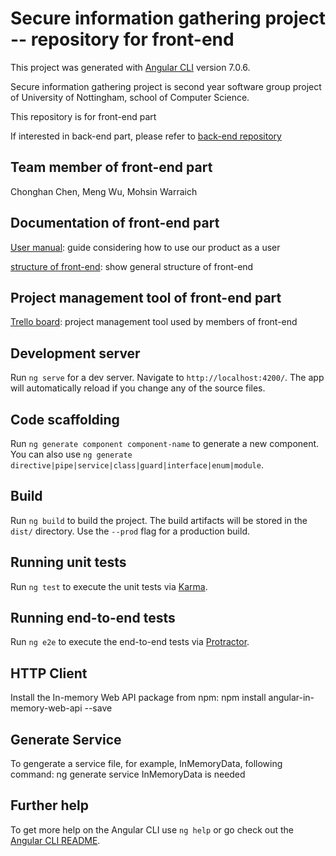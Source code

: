 # Secure information gathering project -- repository for front-end

This project was generated with [Angular CLI](https://github.com/angular/angular-cli) version 7.0.6.

Secure information gathering project is second year software group project of University of Nottingham, school of Computer Science.

This repository  is for front-end part

If interested in back-end part, please refer to [back-end repository](https://github.com/Jas57/nottsgroup-backend)

## Team member of front-end part

Chonghan Chen, Meng Wu, Mohsin Warraich

## Documentation of front-end part

[User manual](https://docs.google.com/document/d/1QMOTcix_hP9MvcApvg0kDYNO-zEVm8ZQRStfBnLHOAs/edit?usp=sharing): guide considering  how to use our product as a user

[structure of front-end](https://docs.google.com/document/d/1b7BJJPGxa56RJod3rj5N4pfZmzL38Qi_kGt5bpqwryk/edit?usp=sharing): show general structure of front-end

## Project management tool of front-end part

[Trello board](https://trello.com/b/n6SGb4zY/frontend): project management tool used by members of front-end

## Development server

Run `ng serve` for a dev server. Navigate to `http://localhost:4200/`. The app will automatically reload if you change any of the source files.

## Code scaffolding

Run `ng generate component component-name` to generate a new component. You can also use `ng generate directive|pipe|service|class|guard|interface|enum|module`.

## Build

Run `ng build` to build the project. The build artifacts will be stored in the `dist/` directory. Use the `--prod` flag for a production build.

## Running unit tests

Run `ng test` to execute the unit tests via [Karma](https://karma-runner.github.io).

## Running end-to-end tests

Run `ng e2e` to execute the end-to-end tests via [Protractor](http://www.protractortest.org/).

## HTTP Client 

Install the In-memory Web API package from npm: npm install angular-in-memory-web-api --save

## Generate Service

To gengerate a service file, for example, InMemoryData, following command:
ng generate service InMemoryData      is needed

## Further help

To get more help on the Angular CLI use `ng help` or go check out the [Angular CLI README](https://github.com/angular/angular-cli/blob/master/README.md).
